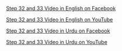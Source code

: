 [Step 32 and 33 Video in English on Facebook](https://www.facebook.com/zeeshanhanif/videos/10226021607111615)

[Step 32 and 33 Video in English on YouTube](https://www.youtube.com/watch?v=jTOu3Fd0CHs)

[Step 32 and 33 Video in Urdu on Facebook](https://www.facebook.com/zeeshanhanif/videos/10226030936944855)

[Step 32 and 33 Video in Urdu on YouTube](https://www.youtube.com/watch?v=EcLqSHWo1Sw)